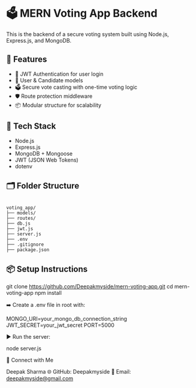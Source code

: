 # 🗳️ MERN Voting App Backend

This is the backend of a secure voting system built using Node.js, Express.js, and MongoDB.

## 🚀 Features

- 🔐 JWT Authentication for user login
- 👥 User & Candidate models
- 🗳️ Secure vote casting with one-time voting logic
- 🛡️ Route protection middleware
- 📦 Modular structure for scalability

## 🧰 Tech Stack

- Node.js
- Express.js
- MongoDB + Mongoose
- JWT (JSON Web Tokens)
- dotenv

## 🗂️ Folder Structure
```

voting_app/
├── models/
├── routes/
├── db.js
├── jwt.js
├── server.js
├── .env
├── .gitignore
├── package.json

```

## 📦 Setup Instructions


git clone https://github.com/Deepakmyside/mern-voting-app.git
cd mern-voting-app
npm install


➡️ Create a .env file in root with:

MONGO_URI=your_mongo_db_connection_string
JWT_SECRET=your_jwt_secret
PORT=5000



▶️ Run the server:

node server.js
 

🤝 Connect with Me

Deepak Sharma
🌐 GitHub: Deepakmyside
📩 Email: deepakmyside@gmail.com